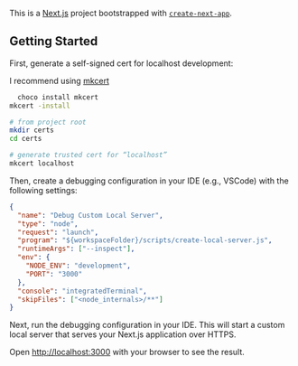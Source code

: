 This is a [Next.js](https://nextjs.org) project bootstrapped with [`create-next-app`](https://nextjs.org/docs/app/api-reference/cli/create-next-app).

## Getting Started

First, generate a self-signed cert for localhost development:

I recommend using [mkcert](https://www.npmjs.com/package/mkcert)

```bash
  choco install mkcert
mkcert -install

# from project root
mkdir certs
cd certs

# generate trusted cert for “localhost”
mkcert localhost
```

Then, create a debugging configuration in your IDE (e.g., VSCode) with the following settings:

```json
{
  "name": "Debug Custom Local Server",
  "type": "node",
  "request": "launch",
  "program": "${workspaceFolder}/scripts/create-local-server.js",
  "runtimeArgs": ["--inspect"],
  "env": {
    "NODE_ENV": "development",
    "PORT": "3000"
  },
  "console": "integratedTerminal",
  "skipFiles": ["<node_internals>/**"]
}
```

Next, run the debugging configuration in your IDE. This will start a custom local server that serves your Next.js application over HTTPS.

Open [http://localhost:3000](http://localhost:3000) with your browser to see the result.
